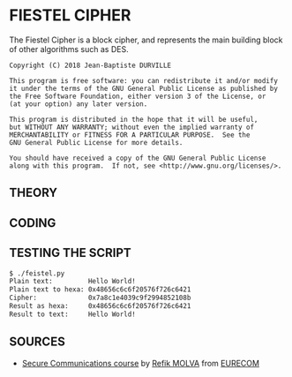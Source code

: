 # FIESTEL CIPHER
The Fiestel Cipher is a block cipher, and represents the main building block of other algorithms such as DES. <br/>

    Copyright (C) 2018 Jean-Baptiste DURVILLE

    This program is free software: you can redistribute it and/or modify
    it under the terms of the GNU General Public License as published by
    the Free Software Foundation, either version 3 of the License, or
    (at your option) any later version.

    This program is distributed in the hope that it will be useful,
    but WITHOUT ANY WARRANTY; without even the implied warranty of
    MERCHANTABILITY or FITNESS FOR A PARTICULAR PURPOSE.  See the
    GNU General Public License for more details.

    You should have received a copy of the GNU General Public License
    along with this program.  If not, see <http://www.gnu.org/licenses/>.

## THEORY

## CODING

## TESTING THE SCRIPT
```sh
$ ./feistel.py 
Plain text:         Hello World!
Plain text to hexa: 0x48656c6c6f20576f726c6421
Cipher:             0x7a8c1e4039c9f2994852108b
Result as hexa:     0x48656c6c6f20576f726c6421
Result to text:     Hello World!
```

## SOURCES
* [Secure Communications course](http://www.eurecom.fr/en/course/SecCom-2017Fall) by [Refik MOLVA](http://www.eurecom.fr/en/people/molva-refik) from [EURECOM](http://www.eurecom.fr/en/eurecom/strategy)
